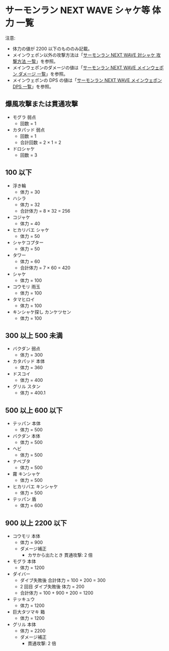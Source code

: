 # サーモンラン NEXT WAVE シャケ等 体力 一覧

注意:

- 体力の値が 2200 以下のもののみ記載。
- メインウェポン以外の攻撃方法は「[サーモンラン NEXT WAVE 対シャケ 攻撃方法 一覧](weapons/list.md)」を参照。
- メインウェポンのダメージの値は「[サーモンラン NEXT WAVE メインウェポン ダメージ 一覧](weapons/main/damage-list.md)」を参照。
- メインウェポンの DPS の値は「[サーモンラン NEXT WAVE メインウェポン DPS 一覧](weapons/main/dps-list.md)」を参照。

## 爆風攻撃または貫通攻撃

- モグラ 弱点
	- 回数 = 1
- カタパッド 弱点
	- 回数 = 1
	- 合計回数 = 2 × 1 = 2
- ドロシャケ
	- 回数 = 3

## 100 以下

- 浮き輪
	- 体力 = 30
- ハシラ
	- 体力 = 32
	- 合計体力 = 8 × 32 = 256
- コジャケ
	- 体力 = 40
- ヒカリバエ シャケ
	- 体力 = 50
- シャケコプター
	- 体力 = 50
- タワー
	- 体力 = 60
	- 合計体力 = 7 × 60 = 420
- シャケ
	- 体力 = 100
- コウモリ 雨玉
	- 体力 = 100
- タマヒロイ
	- 体力 = 100
- キンシャケ探し カンケツセン
	- 体力 = 100

## 300 以上 500 未満

- バクダン 弱点
	- 体力 = 300
- カタパッド 本体
	- 体力 = 360
- ドスコイ
	- 体力 = 400
- グリル スタン
	- 体力 = 400.1

## 500 以上 600 以下

- テッパン 本体
	- 体力 = 500
- バクダン 本体
	- 体力 = 500
- ヘビ
	- 体力 = 500
- ナベブタ
	- 体力 = 500
- 霧 キンシャケ
	- 体力 = 500
- ヒカリバエ キンシャケ
	- 体力 = 500
- テッパン 盾
	- 体力 = 600

## 900 以上 2200 以下

- コウモリ 本体
	- 体力 = 900
	- ダメージ補正
		- カサから出たとき 貫通攻撃: 2 倍
- モグラ 本体
	- 体力 = 1200
- ダイバー
	- ダイブ失敗後 合計体力 = 100 + 200 = 300
	- 2 回目 ダイブ失敗後 体力 = 200
	- 合計体力 = 100 + 900 + 200 = 1200
- テッキュウ
	- 体力 = 1200
- 巨大タツマキ 箱
	- 体力 = 1200
- グリル 本体
	- 体力 = 2200
	- ダメージ補正
		- 貫通攻撃: 2 倍
